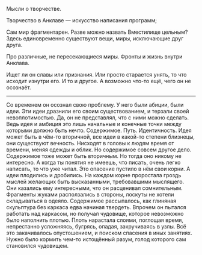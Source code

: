 Мысли о творчестве.


Творчество в Анклаве &mdash; искусство написания программ;

Сам мир фрагментарен.
Разве можно назвать Вместилище цельным?
Здесь единовременно существуют вещи, миры,
исключающие друг друга.

Про различные, не пересекающиеся миры.
Фронты и жизнь внутри Анклава.

Ищет ли он славы или признания.
Или просто старается унять, то что исходит изнутри его.
И то и другое.
А возможно что-то ещё, чего он не осознаёт.

---

Со временем он осознал свою проблему. У него были абиции, были идеи.
Эти идеи дразнили его своим существованием, и терзали своей невоплотимостью.
Да, он не представлял, что с ними можно сделать. Ведь идея и амбиция это лишь
начальные и конечные точки между которыми должно быть нечто.
Содержимое. Путь. Идентичность. Идея может быть в чём-то вторичной, все идеи
в какой-то степени близнецы, они существуют вечность. Нисходят в головы
к людям время от времени, меняя одежды и облик. Но содержимое совсем другое дело.
Содержимое тоже может быть вторичным. Но тогда оно никому не интересно.
А когда ты понятия не имеешь, что писать, очень легко написать, то что уже
читал. Это опасение пустило в нём свои корни. А идеи плодились и дробились.
На каждом корне проростала гроздь мыслей желающих быть высказанными,
требовавшими мыслящего. Они казались ему интересными, что он расценивал
сомнительным. Фрагменты жуками расползались в стороны, лоскуты не хотели
складываться в одеяло. Содержимое рассыпалось, как глиняная скульптура
без каркаса едва начиная твердеть. Впрочем он пытался работать над каркасом,
но получал чудовище, которое невозможно было наполнить плотью.
Плоть нарастала слоями, поглощая время, непрестанно усложняясь, бугрясь,
опадая, закручиваясь в узлы. Всё это закачивалось опустошением, и поиском
спасения в иных занятиях. Нужно было кормить чем-то истощённый разум,
голод которого сам становился чудовищем.
